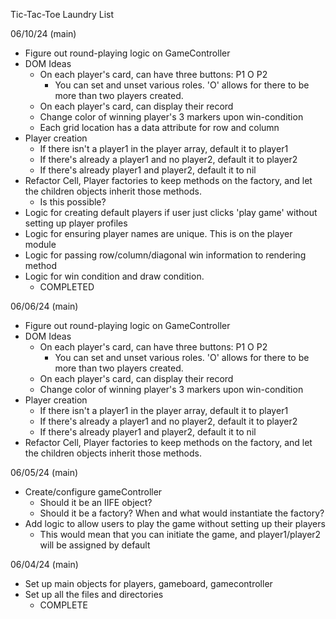 Tic-Tac-Toe Laundry List

06/10/24 (main)
- Figure out round-playing logic on GameController
- DOM Ideas
    - On each player's card, can have three buttons: P1 O P2
        - You can set and unset various roles. 'O' allows for there to be more
          than two players created.
    - On each player's card, can display their record
    - Change color of winning player's 3 markers upon win-condition
    - Each grid location has a data attribute for row and column
- Player creation
    - If there isn't a player1 in the player array, default it to player1
    - If there's already a player1 and no player2, default it to player2
    - If there's already player1 and player2, default it to nil
- Refactor Cell, Player factories to keep methods on the factory, and let the
  children objects inherit those methods.
    - Is this possible?
- Logic for creating default players if user just clicks 'play game' without
  setting up player profiles
- Logic for ensuring player names are unique. This is on the player module
- Logic for passing row/column/diagonal win information to rendering method
- Logic for win condition and draw condition.
    - COMPLETED

06/06/24 (main)
- Figure out round-playing logic on GameController
- DOM Ideas
    - On each player's card, can have three buttons: P1 O P2
        - You can set and unset various roles. 'O' allows for there to be more
          than two players created.
    - On each player's card, can display their record
    - Change color of winning player's 3 markers upon win-condition
- Player creation
    - If there isn't a player1 in the player array, default it to player1
    - If there's already a player1 and no player2, default it to player2
    - If there's already player1 and player2, default it to nil
- Refactor Cell, Player factories to keep methods on the factory, and let the
  children objects inherit those methods.

06/05/24 (main)
- Create/configure gameController
    - Should it be an IIFE object?
    - Should it be a factory? When and what would instantiate the factory?
- Add logic to allow users to play the game without setting up their players
    - This would mean that you can initiate the game, and player1/player2 will
      be assigned by default

06/04/24 (main)
- Set up main objects for players, gameboard, gamecontroller
- Set up all the files and directories
    - COMPLETE